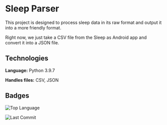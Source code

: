 # Sleep Parser

This project is designed to process sleep data in its raw format and output it into a more friendly format.

Right now, we just take a CSV file from the Sleep as Android app and convert it into a JSON file.

## Technologies

**Language:** Python 3.9.7

**Handles files:** CSV, JSON

## Badges

![Top Language](https://img.shields.io/github/languages/top/GwynHannay/sleep-parser)

![Last Commit](https://img.shields.io/github/last-commit/GwynHannay/sleep-parser)